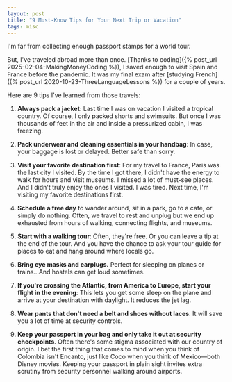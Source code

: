 ```yaml
---
layout: post
title: "9 Must-Know Tips for Your Next Trip or Vacation"
tags: misc
---
```


I'm far from collecting enough passport stamps for a world tour.

But, I've traveled abroad more than once. [Thanks to coding]({% post_url 2025-02-04-MakingMoneyCoding %}), I saved enough to visit Spain and France before the pandemic. It was my final exam after [studying French]({% post_url 2020-10-23-ThreeLanguageLessons %}) for a couple of years.

Here are 9 tips I've learned from those travels:

1. **Always pack a jacket**: Last time I was on vacation I visited a tropical country. Of course, I only packed shorts and swimsuits. But once I was thousands of feet in the air and inside a pressurized cabin, I was freezing.

2. **Pack underwear and cleaning essentials in your handbag**: In case, your baggage is lost or delayed. Better safe than sorry.

3. **Visit your favorite destination first**: For my travel to France, Paris was the last city I visited. By the time I got there, I didn't have the energy to walk for hours and visit museums. I missed a lot of must-see places. And I didn't truly enjoy the ones I visited. I was tired. Next time, I'm visiting my favorite destinations first.

4. **Schedule a free day** to wander around, sit in a park, go to a cafe, or simply do nothing. Often, we travel to rest and unplug but we end up exhausted from hours of walking, connecting flights, and museums.

5. **Start with a walking tour**: Often, they're free. Or you can leave a tip at the end of the tour. And you have the chance to ask your tour guide for places to eat and hang around where locals go.

6. **Bring eye masks and earplugs.** Perfect for sleeping on planes or trains...And hostels can get loud sometimes.

7. **If you're crossing the Atlantic, from America to Europe, start your flight in the evening**: This lets you get some sleep on the plane and arrive at your destination with daylight. It reduces the jet lag.

8. **Wear pants that don't need a belt and shoes without laces**. It will save you a lot of time at security controls.

9. **Keep your passport in your bag and only take it out at security checkpoints**. Often there's some stigma associated with our country of origin. I bet the first thing that comes to mind when you think of Colombia isn't Encanto, just like Coco when you think of Mexico—both Disney movies. Keeping your passport in plain sight invites extra scrutiny from security personnel walking around airports.
